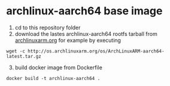 # archlinux-aarch64 base image

1. cd to this repository folder
2. download the lastes archlinux-aarch64 rootfs tarball from [archlinuxarm.org](https://archlinuxarm.org/about/downloads) for example by executing

```
wget -c http://os.archlinuxarm.org/os/ArchLinuxARM-aarch64-latest.tar.gz
```

3. build docker image from Dockerfile

```
docker build -t archlinux-aarch64 .
```
